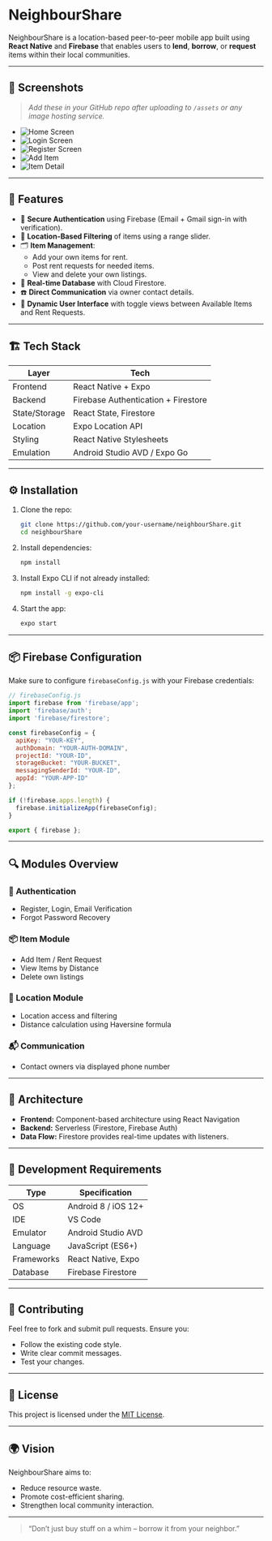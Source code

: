 
# NeighbourShare

NeighbourShare is a location-based peer-to-peer mobile app built using **React Native** and **Firebase** that enables users to **lend**, **borrow**, or **request** items within their local communities.

---

## 📱 Screenshots

> _Add these in your GitHub repo after uploading to `/assets` or any image hosting service._

- ![Home Screen](./assets/home.png)
- ![Login Screen](./assets/login.png)
- ![Register Screen](./assets/register.png)
- ![Add Item](./assets/add_item.png)
- ![Item Detail](./assets/item_detail.png)

---

## 🧠 Features

- 🔐 **Secure Authentication** using Firebase (Email + Gmail sign-in with verification).
- 📍 **Location-Based Filtering** of items using a range slider.
- 🗂️ **Item Management**:
  - Add your own items for rent.
  - Post rent requests for needed items.
  - View and delete your own listings.
- 🧾 **Real-time Database** with Cloud Firestore.
- ☎️ **Direct Communication** via owner contact details.
- 🔁 **Dynamic User Interface** with toggle views between Available Items and Rent Requests.

---

## 🏗️ Tech Stack

| Layer       | Tech                     |
|-------------|--------------------------|
| Frontend    | React Native + Expo      |
| Backend     | Firebase Authentication + Firestore |
| State/Storage | React State, Firestore |
| Location    | Expo Location API        |
| Styling     | React Native Stylesheets |
| Emulation   | Android Studio AVD / Expo Go |

---

## ⚙️ Installation

1. Clone the repo:
   ```bash
   git clone https://github.com/your-username/neighbourShare.git
   cd neighbourShare
   ```

2. Install dependencies:
   ```bash
   npm install
   ```

3. Install Expo CLI if not already installed:
   ```bash
   npm install -g expo-cli
   ```

4. Start the app:
   ```bash
   expo start
   ```

---

## 📦 Firebase Configuration

Make sure to configure `firebaseConfig.js` with your Firebase credentials:

```js
// firebaseConfig.js
import firebase from 'firebase/app';
import 'firebase/auth';
import 'firebase/firestore';

const firebaseConfig = {
  apiKey: "YOUR-KEY",
  authDomain: "YOUR-AUTH-DOMAIN",
  projectId: "YOUR-ID",
  storageBucket: "YOUR-BUCKET",
  messagingSenderId: "YOUR-ID",
  appId: "YOUR-APP-ID"
};

if (!firebase.apps.length) {
  firebase.initializeApp(firebaseConfig);
}

export { firebase };
```

---

## 🔍 Modules Overview

### 🔑 Authentication
- Register, Login, Email Verification
- Forgot Password Recovery

### 📦 Item Module
- Add Item / Rent Request
- View Items by Distance
- Delete own listings

### 📍 Location Module
- Location access and filtering
- Distance calculation using Haversine formula

### 📬 Communication
- Contact owners via displayed phone number

---

## 📐 Architecture

- **Frontend:** Component-based architecture using React Navigation
- **Backend:** Serverless (Firestore, Firebase Auth)
- **Data Flow:** Firestore provides real-time updates with listeners.

---

## 🧪 Development Requirements

| Type        | Specification             |
|-------------|---------------------------|
| OS          | Android 8 / iOS 12+       |
| IDE         | VS Code                   |
| Emulator    | Android Studio AVD        |
| Language    | JavaScript (ES6+)         |
| Frameworks  | React Native, Expo        |
| Database    | Firebase Firestore        |

---

## 🤝 Contributing

Feel free to fork and submit pull requests. Ensure you:
- Follow the existing code style.
- Write clear commit messages.
- Test your changes.

---

## 📃 License

This project is licensed under the [MIT License](LICENSE).

---

## 🌍 Vision

NeighbourShare aims to:
- Reduce resource waste.
- Promote cost-efficient sharing.
- Strengthen local community interaction.

---

> “Don’t just buy stuff on a whim – borrow it from your neighbor.”
